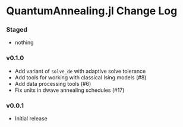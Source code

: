 QuantumAnnealing.jl Change Log
==============================

### Staged
- nothing

### v0.1.0
- Add variant of `solve_de` with adaptive solve tolerance
- Add tools for working with classical Ising models (#8)
- Add data processing tools (#6)
- Fix units in dwave annealing schedules (#17)

### v0.0.1
- Initial release
